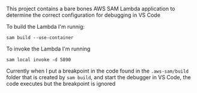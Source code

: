 This project contains a bare bones AWS SAM Lambda application to determine the correct configuration for debugging in VS Code

To build the Lambda I'm runnig:

```
sam build --use-container
```

To invoke the Lambda I'm running

```
sam local invoke -d 5890
```

Currently when I put a breakpoint in the code found in the `.aws-sam/build` folder that is created by `sam build`, and start the debugger in VS Code, the code executes but the breakpoint is ignored